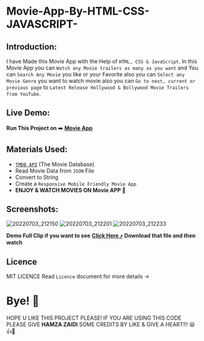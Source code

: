 # Movie-App-By-HTML-CSS-JAVASCRIPT-

## Introduction:

I have Made this Movie App with the Help of `HTML, CSS & JavaScript`. In this Movie App you can `Watch any Movie trailers as many as you want` and You can `Search Any Movie` you like or your Favorite also you can `Select any Movie Genre` you want to watch movie also you can `Go to next, current or previous page` to `Latest Release Hollywood & Bollywood Movie Trailers from YouTube`.

## Live Demo:

**Run This Project on** ➡️ [**Movie App**](https://movie-app-by-html-css-javascript-.hamzajaffar.repl.co/)

## Materials Used:

- [`TMDB API`](https://api.themoviedb.org/3/discover/movie?sort_by=popularity.desc&api_key=3fd2be6f0c70a2a598f084ddfb75487c&page=1&list) (The Movie Database)
- Read Movie Data from `JSON` File
- Convert to String
- Create a `Responsive Mobile Friendly Movie App`
- **ENJOY & WATCH MOVIES ON Movie APP 🚀**

## Screenshots:

![20220703_212150](https://user-images.githubusercontent.com/52501040/177060446-f64ed47c-0dcc-4482-97dc-e380fdd5899a.jpg)
![20220703_212201](https://user-images.githubusercontent.com/52501040/177060460-2e534528-0f49-4f08-9fc4-119ddf71b4a0.jpg)
![20220703_212233](https://user-images.githubusercontent.com/52501040/177060463-2576dc5a-d451-437b-b342-43297ad4727b.jpg)

**Demo Full Clip if you want to see** [**Click Here ⤴️**](https://github.com/hamzajaffar/Movie-App-By-HTML-CSS-JAVASCRIPT-/blob/main/final%20demo%20clip%20(1).mp4) **Download that file and then watch**

## Licence

MIT LICENCE Read `Licence` document for more details ->

# Bye! 👋
HOPE U LIKE THIS PROJECT PLEASE! IF YOU ARE USING THIS CODE PLEASE GIVE **HAMZA ZAIDI** SOME CREDITS BY LIKE & GIVE A HEART!!! 😃👍💛
